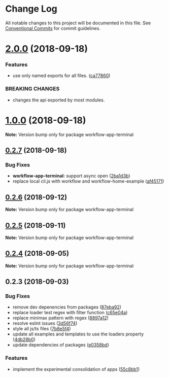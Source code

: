 # Change Log

All notable changes to this project will be documented in this file.
See [Conventional Commits](https://conventionalcommits.org) for commit guidelines.

<a name="2.0.0"></a>
# [2.0.0](https://github.com/havardh/workflow/compare/workflow-app-terminal@1.0.0...workflow-app-terminal@2.0.0) (2018-09-18)


### Features

* use only named exports for all files. ([ca77860](https://github.com/havardh/workflow/commit/ca77860))


### BREAKING CHANGES

* changes the api exported by most modules.





<a name="1.0.0"></a>
# [1.0.0](https://github.com/havardh/workflow/compare/workflow-app-terminal@0.2.7...workflow-app-terminal@1.0.0) (2018-09-18)

**Note:** Version bump only for package workflow-app-terminal





<a name="0.2.7"></a>
## [0.2.7](https://github.com/havardh/workflow/compare/workflow-app-terminal@0.2.6...workflow-app-terminal@0.2.7) (2018-09-18)


### Bug Fixes

* **workflow-app-terminal:** support async open ([2ba1d3b](https://github.com/havardh/workflow/commit/2ba1d3b))
* replace local cli.js with workflow and workflow-home-example ([af45171](https://github.com/havardh/workflow/commit/af45171))





<a name="0.2.6"></a>
## [0.2.6](https://github.com/havardh/workflow/compare/workflow-app-terminal@0.2.5...workflow-app-terminal@0.2.6) (2018-09-12)

**Note:** Version bump only for package workflow-app-terminal





<a name="0.2.5"></a>
## [0.2.5](https://github.com/havardh/workflow/compare/workflow-app-terminal@0.2.4...workflow-app-terminal@0.2.5) (2018-09-11)

**Note:** Version bump only for package workflow-app-terminal





<a name="0.2.4"></a>
## [0.2.4](https://github.com/havardh/workflow/compare/workflow-app-terminal@0.2.3...workflow-app-terminal@0.2.4) (2018-09-05)

**Note:** Version bump only for package workflow-app-terminal





<a name="0.2.3"></a>
## 0.2.3 (2018-09-03)


### Bug Fixes

* remove dev depenencies from packages ([87eba92](https://github.com/havardh/workflow/commit/87eba92))
* replace loader test regex with filter function ([c65e04a](https://github.com/havardh/workflow/commit/c65e04a))
* replace minimax pattern with regex ([8897a12](https://github.com/havardh/workflow/commit/8897a12))
* resolve eslint issues ([3d56f74](https://github.com/havardh/workflow/commit/3d56f74))
* style all js/ts files ([7b8e5f4](https://github.com/havardh/workflow/commit/7b8e5f4))
* update all examples and templates to use the loaders property ([4db28b0](https://github.com/havardh/workflow/commit/4db28b0))
* update dependencies of packages ([e0358bd](https://github.com/havardh/workflow/commit/e0358bd))


### Features

* implement the experimental consolidation of apps ([55c8bb1](https://github.com/havardh/workflow/commit/55c8bb1))
